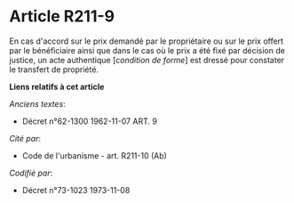 # Article R211-9

En cas d'accord sur le prix demandé par le propriétaire ou sur le prix offert par le bénéficiaire ainsi que dans le cas où le
prix a été fixé par décision de justice, un acte authentique [*condition de forme*] est dressé pour constater le transfert de
propriété.

**Liens relatifs à cet article**

_Anciens textes_:

  - Décret n°62-1300 1962-11-07 ART. 9

_Cité par_:

  - Code de l'urbanisme - art. R211-10 (Ab)

_Codifié par_:

  - Décret n°73-1023 1973-11-08
